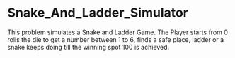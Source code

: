 # Snake_And_Ladder_Simulator
This problem simulates a Snake and Ladder Game. The Player starts from 0 rolls the die to get a number between 1 to 6, finds a safe place, ladder or a snake keeps doing till the winning spot  100 is achieved.
